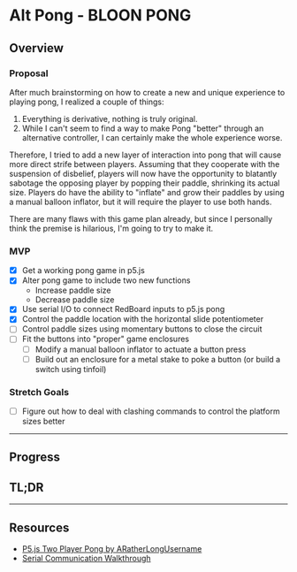 # Alt Pong - BLOON PONG

## Overview

### Proposal

After much brainstorming on how to create a new and unique experience to playing pong, I realized a couple of things:

1. Everything is derivative, nothing is truly original.
2. While I can't seem to find a way to make Pong "better" through an alternative controller, I can certainly make the whole experience worse.

Therefore, I tried to add a new layer of interaction into pong that will cause more direct strife between players. Assuming that they cooperate with the suspension of disbelief, players will now have the opportunity to blatantly sabotage the opposing player by popping their paddle, shrinking its actual size. Players do have the ability to "inflate" and grow their paddles by using a manual balloon inflator, but it will require the player to use both hands.

There are many flaws with this game plan already, but since I personally think the premise is hilarious, I'm going to try to make it.

### MVP

- [x] Get a working pong game in p5.js
- [x] Alter pong game to include two new functions
  - Increase paddle size
  - Decrease paddle size
- [x] Use serial I/O to connect RedBoard inputs to p5.js pong
- [x] Control the paddle location with the horizontal slide potentiometer
- [ ] Control paddle sizes using momentary buttons to close the circuit
- [ ] Fit the buttons into "proper" game enclosures
  - [ ] Modify a manual balloon inflator to actuate a button press
  - [ ] Build out an enclosure for a metal stake to poke a button (or build a switch using tinfoil)

### Stretch Goals

- [ ] Figure out how to deal with clashing commands to control the platform sizes better

---

## Progress

## TL;DR

---

## Resources

- [P5.js Two Player Pong by ARatherLongUsername](https://editor.p5js.org/ARatherLongUsername/sketches/ryo2_4GS7)
- [Serial Communication Walkthrough](https://itp.nyu.edu/physcomp/labs/labs-serial-communication/lab-serial-input-to-the-p5-js-ide/)
